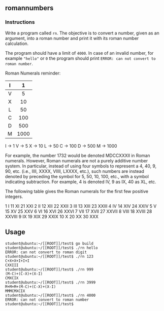 ## romannumbers

### Instructions

Write a program called `rn`. The objective is to convert a number, given as an argument, into a roman number and print it with its roman number calculation.

The program should have a limit of `4000`. In case of an invalid number, for example `"hello"` or  `0` the program should print `ERROR: can not convert to roman number`.

Roman Numerals reminder:

| I |   1  |
|:-:|:----:|
| V |   5  |
| X |  10  |
| L |  50  |
| C |  100 |
| D |  500 |
| M | 1000 |


I -> 1
V -> 5
X -> 10
L -> 50
C -> 100
D -> 500
M -> 1000

For example, the number 1732 would be denoted MDCCXXXII in Roman numerals. However, Roman numerals are not a purely additive number system. In particular, instead of using four symbols to represent a 4, 40, 9, 90, etc. (i.e., IIII, XXXX, VIIII, LXXXX, etc.), such numbers are instead denoted by preceding the symbol for 5, 50, 10, 100, etc., with a symbol indicating subtraction. For example, 4 is denoted IV, 9 as IX, 40 as XL, etc.

The following table gives the Roman numerals for the first few positive integers. 

1	 I	  11 XI	   21	XXI
2	 II	  12 XII	 22	XXII
3	 III	13 XIII	 23	XXIII
4	 IV	  14 XIV	 24	XXIV
5	 V	  15 XV	   25	XXV
6	 VI	  16 XVI	 26	XXVI
7	 VII	17 XVII	 27	XXVII
8	 VIII	18 XVIII 28	XXVIII
9	 IX	  19 XIX	 29	XXIX
10 X	  20 XX	   30	XXX

## Usage

```console
student@ubuntu:~/[[ROOT]]/test$ go build
student@ubuntu:~/[[ROOT]]/test$ ./rn hello
ERROR: can not convert to roman digit
student@ubuntu:~/[[ROOT]]/test$ ./rn 123
C+X+X+I+I+I
CXXIII
student@ubuntu:~/[[ROOT]]/test$ ./rn 999
(M-C)+(C-X)+(X-I)
CMXCIX
student@ubuntu:~/[[ROOT]]/test$ ./rn 3999
M+M+M+(M-C)+(C-X)+(X-I)
MMMCMXCIX
student@ubuntu:~/[[ROOT]]/test$ ./rn 4000
ERROR: can not convert to roman number
student@ubuntu:~/[[ROOT]]/test$
```
